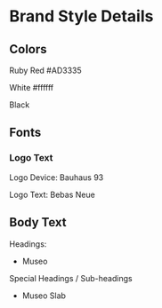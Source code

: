 # Brand Style Details
## Colors

Ruby Red
#AD3335

White
#ffffff

Black


## Fonts

### Logo Text

Logo Device:
Bauhaus 93

Logo Text:
Bebas Neue


## Body Text

Headings:
- Museo

Special Headings / Sub-headings
- Museo Slab




